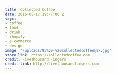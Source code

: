 ```yaml
---
title: Collected Coffee
date: 2016-08-17 19:47:00 Z
tags:
- coffee
- food
- drink
- shopify
- e-commerce
- design
image: "/uploads/95%20-%20collectedcoffee@2x.jpg"
store-link: https://collectedcoffee.com
credit: Fivethousand Fingers
credit-link: http://fivethousandfingers.com
---
```


